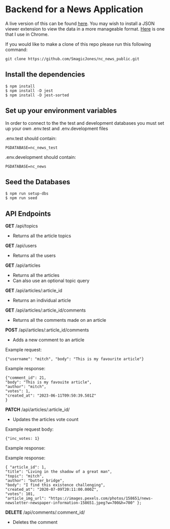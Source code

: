 # Backend for a News Application

A live version of this can be found [here](https://nc-news-bh.onrender.com/api/articles).
You may wish to install a JSON viewer extension to view the data in a more manageable format. [Here](https://chrome.google.com/webstore/detail/json-viewer-pro/eifflpmocdbdmepbjaopkkhbfmdgijcc) is one that I use in Chrome.

If you would like to make a clone of this repo please run this following command:

```
git clone https://github.com/SmagicJones/nc_news_public.git
```

## Install the dependencies

```
$ npm install
$ npm install -D jest
$ npm install -D jest-sorted

```

## Set up your environment variables

In order to connect to the the test and development databases you must set up your own .env.test and .env.development files

.env.test should contain:

```
PGDATABASE=nc_news_test
```

.env.development should contain:

```
PGDATABASE=nc_news
```

## Seed the Databases

```
$ npm run setup-dbs
$ npm run seed
```

## API Endpoints

**GET** /api/topics

- Returns all the article topics

**GET** /api/users

- Returns all the users

**GET** /api/articles

- Returns all the articles
- Can also use an optional topic query

**GET** /api/articles/:article_id

- Returns an individual article

**GET** /api/articles/:article_id/comments

- Returns all the comments made on an article

**POST** /api/articles/:article_id/comments

- Adds a new comment to an article

Example request:

```
{"username": "mitch", "body": "This is my favourite article"}
```

Example response:

```
{"comment_id": 21,
"body": "This is my favouite article",
"author": "mitch",
"votes": 1,
"created_at": "2023-06-11T09:50:39.501Z"
}
```

**PATCH** /api/articles/:article_id/

- Updates the articles vote count

Example request body:

```
{"inc_votes: 1}
```

Example response:

Example response:

```
{ "article_id": 1,
"title": "Living in the shadow of a great man",
"topic": "mitch",
"author": "butter_bridge",
"body": "I find this existence challenging",
"created_at": "2020-07-09T20:11:00.000Z",
"votes": 101,
"article_img_url": "https://images.pexels.com/photos/158651/news-newsletter-newspaper-information-158651.jpeg?w=700&h=700" };

```

**DELETE** /api/comments/:comment_id/

- Deletes the comment
